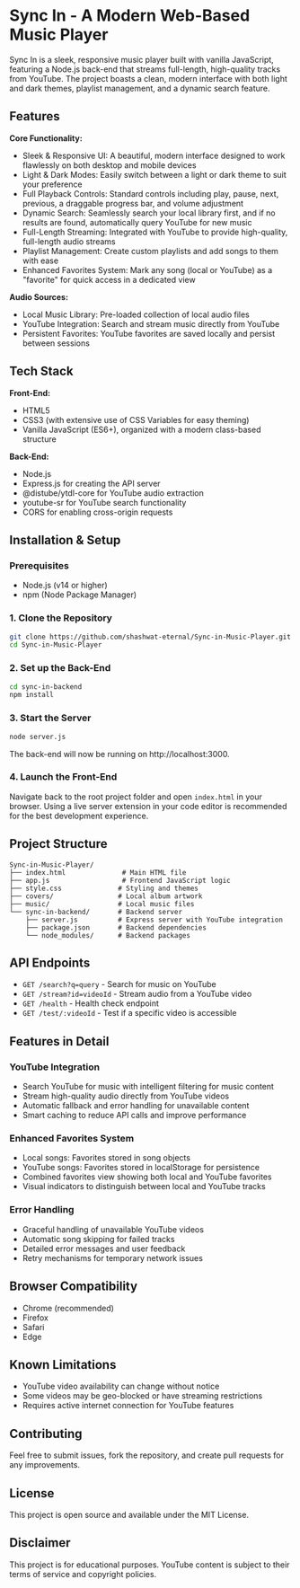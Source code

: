 # Sync In - A Modern Web-Based Music Player

Sync In is a sleek, responsive music player built with vanilla JavaScript, featuring a Node.js back-end that streams full-length, high-quality tracks from YouTube. The project boasts a clean, modern interface with both light and dark themes, playlist management, and a dynamic search feature.

## Features

**Core Functionality:**
- Sleek & Responsive UI: A beautiful, modern interface designed to work flawlessly on both desktop and mobile devices
- Light & Dark Modes: Easily switch between a light or dark theme to suit your preference
- Full Playback Controls: Standard controls including play, pause, next, previous, a draggable progress bar, and volume adjustment
- Dynamic Search: Seamlessly search your local library first, and if no results are found, automatically query YouTube for new music
- Full-Length Streaming: Integrated with YouTube to provide high-quality, full-length audio streams
- Playlist Management: Create custom playlists and add songs to them with ease
- Enhanced Favorites System: Mark any song (local or YouTube) as a "favorite" for quick access in a dedicated view

**Audio Sources:**
- Local Music Library: Pre-loaded collection of local audio files
- YouTube Integration: Search and stream music directly from YouTube
- Persistent Favorites: YouTube favorites are saved locally and persist between sessions

## Tech Stack

**Front-End:**
- HTML5
- CSS3 (with extensive use of CSS Variables for easy theming)
- Vanilla JavaScript (ES6+), organized with a modern class-based structure

**Back-End:**
- Node.js
- Express.js for creating the API server
- @distube/ytdl-core for YouTube audio extraction
- youtube-sr for YouTube search functionality
- CORS for enabling cross-origin requests

## Installation & Setup

### Prerequisites
- Node.js (v14 or higher)
- npm (Node Package Manager)

### 1. Clone the Repository
```bash
git clone https://github.com/shashwat-eternal/Sync-in-Music-Player.git
cd Sync-in-Music-Player
```

### 2. Set up the Back-End
```bash
cd sync-in-backend
npm install
```

### 3. Start the Server
```bash
node server.js
```
The back-end will now be running on http://localhost:3000.

### 4. Launch the Front-End
Navigate back to the root project folder and open `index.html` in your browser. Using a live server extension in your code editor is recommended for the best development experience.

## Project Structure
```
Sync-in-Music-Player/
├── index.html              # Main HTML file
├── app.js                  # Frontend JavaScript logic
├── style.css              # Styling and themes
├── covers/                # Local album artwork
├── music/                 # Local music files
└── sync-in-backend/       # Backend server
    ├── server.js          # Express server with YouTube integration
    ├── package.json       # Backend dependencies
    └── node_modules/      # Backend packages
```

## API Endpoints

- `GET /search?q=query` - Search for music on YouTube
- `GET /stream?id=videoId` - Stream audio from a YouTube video
- `GET /health` - Health check endpoint
- `GET /test/:videoId` - Test if a specific video is accessible

## Features in Detail

### YouTube Integration
- Search YouTube for music with intelligent filtering for music content
- Stream high-quality audio directly from YouTube videos
- Automatic fallback and error handling for unavailable content
- Smart caching to reduce API calls and improve performance

### Enhanced Favorites System
- Local songs: Favorites stored in song objects
- YouTube songs: Favorites stored in localStorage for persistence
- Combined favorites view showing both local and YouTube favorites
- Visual indicators to distinguish between local and YouTube tracks

### Error Handling
- Graceful handling of unavailable YouTube videos
- Automatic song skipping for failed tracks
- Detailed error messages and user feedback
- Retry mechanisms for temporary network issues

## Browser Compatibility
- Chrome (recommended)
- Firefox
- Safari
- Edge

## Known Limitations
- YouTube video availability can change without notice
- Some videos may be geo-blocked or have streaming restrictions
- Requires active internet connection for YouTube features

## Contributing
Feel free to submit issues, fork the repository, and create pull requests for any improvements.

## License
This project is open source and available under the MIT License.

## Disclaimer
This project is for educational purposes. YouTube content is subject to their terms of service and copyright policies.
